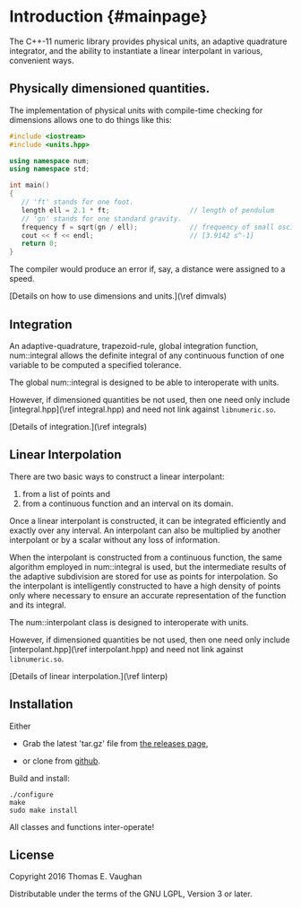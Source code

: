 
# Introduction  {#mainpage}

The C++-11 numeric library provides physical units, an adaptive quadrature
integrator, and the ability to instantiate a linear interpolant in various,
convenient ways.

## Physically dimensioned quantities.

The implementation of physical units with compile-time checking for dimensions
allows one to do things like this:

```cpp
#include <iostream>
#include <units.hpp>

using namespace num;
using namespace std;

int main()
{
   // 'ft' stands for one foot.
   length ell = 2.1 * ft;                    // length of pendulum
   // 'gn' stands for one standard gravity.
   frequency f = sqrt(gn / ell);             // frequency of small oscillations
   cout << f << endl;                        // [3.9142 s^-1]
   return 0;
}
```

The compiler would produce an error if, say, a distance were assigned to a
speed.

[Details on how to use dimensions and units.](\ref dimvals)

## Integration

An adaptive-quadrature, trapezoid-rule, global integration function,
num::integral allows the definite integral of any continuous function of one
variable to be computed a specified tolerance.

The global num::integral is designed to be able to interoperate with units.

However, if dimensioned quantities be not used, then one need only include
[integral.hpp](\ref integral.hpp) and need not link against `libnumeric.so`.

[Details of integration.](\ref integrals)

## Linear Interpolation

There are two basic ways to construct a linear interpolant:

1. from a list of points and
2. from a continuous function and an interval on its domain.

Once a linear interpolant is constructed, it can be integrated efficiently and
exactly over any interval. An interpolant can also be multiplied by another
interpolant or by a scalar without any loss of information.

When the interpolant is constructed from a continuous function, the same
algorithm employed in num::integral is used, but the intermediate results of
the adaptive subdivision are stored for use as points for interpolation.  So
the interpolant is intelligently constructed to have a high density of points
only where necessary to ensure an accurate representation of the function and
its integral.

The num::interpolant class is designed to interoperate with units.

However, if dimensioned quantities be not used, then one need only include
[interpolant.hpp](\ref interpolant.hpp) and need not link against
`libnumeric.so`.

[Details of linear interpolation.](\ref linterp)

## Installation

Either

 - Grab the latest 'tar.gz' file from [the releases
   page](https://github.com/tevaughan/numeric/releases),

 - or clone from [github](https://github.com/tevaughan/numeric).

Build and install:
```
./configure
make
sudo make install
```

All classes and functions inter-operate!

## License

Copyright 2016
Thomas E. Vaughan

Distributable under the terms of the GNU LGPL, Version 3 or later.


